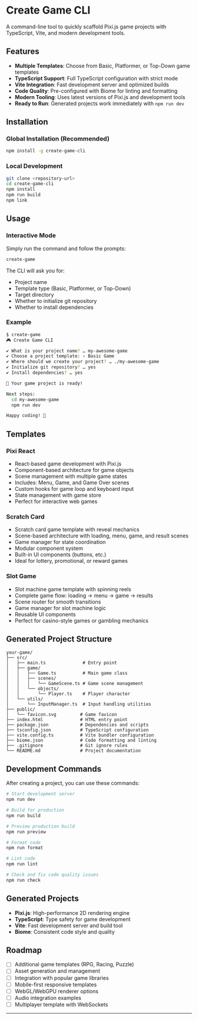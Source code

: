# Create Game CLI

A command-line tool to quickly scaffold Pixi.js game projects with TypeScript, Vite, and modern development tools.

## Features

- **Multiple Templates**: Choose from Basic, Platformer, or Top-Down game templates
- **TypeScript Support**: Full TypeScript configuration with strict mode
- **Vite Integration**: Fast development server and optimized builds
- **Code Quality**: Pre-configured with Biome for linting and formatting
- **Modern Tooling**: Uses latest versions of Pixi.js and development tools
- **Ready to Run**: Generated projects work immediately with `npm run dev`

## Installation

### Global Installation (Recommended)

```bash
npm install -g create-game-cli
```

### Local Development

```bash
git clone <repository-url>
cd create-game-cli
npm install
npm run build
npm link
```

## Usage

### Interactive Mode

Simply run the command and follow the prompts:

```bash
create-game
```

The CLI will ask you for:
- Project name
- Template type (Basic, Platformer, or Top-Down)
- Target directory
- Whether to initialize git repository
- Whether to install dependencies

### Example

```bash
$ create-game
🎮 Create Game CLI

✔ What is your project name? … my-awesome-game
✔ Choose a project template: › Basic Game
✔ Where should we create your project? … ./my-awesome-game
✔ Initialize git repository? … yes
✔ Install dependencies? … yes

🎉 Your game project is ready!

Next steps:
  cd my-awesome-game
  npm run dev

Happy coding! 🚀
```

## Templates

### Pixi React
- React-based game development with Pixi.js
- Component-based architecture for game objects
- Scene management with multiple game states
- Includes: Menu, Game, and Game Over scenes
- Custom hooks for game loop and keyboard input
- State management with game store
- Perfect for interactive web games

### Scratch Card
- Scratch card game template with reveal mechanics
- Scene-based architecture with loading, menu, game, and result scenes
- Game manager for state coordination
- Modular component system
- Built-in UI components (buttons, etc.)
- Ideal for lottery, promotional, or reward games

### Slot Game
- Slot machine game template with spinning reels
- Complete game flow: loading → menu → game → results
- Scene router for smooth transitions
- Game manager for slot machine logic
- Reusable UI components
- Perfect for casino-style games or gambling mechanics

## Generated Project Structure

```
your-game/
├── src/
│   ├── main.ts              # Entry point
│   ├── game/
│   │   ├── Game.ts          # Main game class
│   │   ├── scenes/
│   │   │   └── GameScene.ts # Game scene management
│   │   └── objects/
│   │       └── Player.ts    # Player character
│   └── utils/
│       └── InputManager.ts  # Input handling utilities
├── public/
│   └── favicon.svg         # Game favicon
├── index.html              # HTML entry point
├── package.json            # Dependencies and scripts
├── tsconfig.json           # TypeScript configuration
├── vite.config.ts          # Vite bundler configuration
├── biome.json              # Code formatting and linting
├── .gitignore              # Git ignore rules
└── README.md               # Project documentation
```

## Development Commands

After creating a project, you can use these commands:

```bash
# Start development server
npm run dev

# Build for production
npm run build

# Preview production build
npm run preview

# Format code
npm run format

# Lint code
npm run lint

# Check and fix code quality issues
npm run check
```

## Generated Projects
- **Pixi.js**: High-performance 2D rendering engine
- **TypeScript**: Type safety for game development
- **Vite**: Fast development server and build tool
- **Biome**: Consistent code style and quality

## Roadmap

- [ ] Additional game templates (RPG, Racing, Puzzle)
- [ ] Asset generation and management
- [ ] Integration with popular game libraries
- [ ] Mobile-first responsive templates
- [ ] WebGL/WebGPU renderer options
- [ ] Audio integration examples
- [ ] Multiplayer template with WebSockets

---
